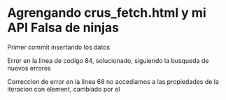 # Agrengando crus_fetch.html y mi API Falsa de ninjas

Primer commit insertando los datos

Error en la linea de codigo 84, solucionado, siguiendo la busqueda de nuevos errores

Correccion de error en la linea 68 no accediamos a las propiedades de la iteracion con element, cambiado por el
